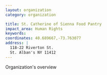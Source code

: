 ```yaml
---
layout: organization
category: organization

title: St. Catherine of Sienna Food Pantry
impact_area: Human Rights
keywords: 
coordinates: 40.689667,-73.763077
address: |
  118-22 Riverton St.
  St. Alban's NY 11412
---
```

Organization's overview
